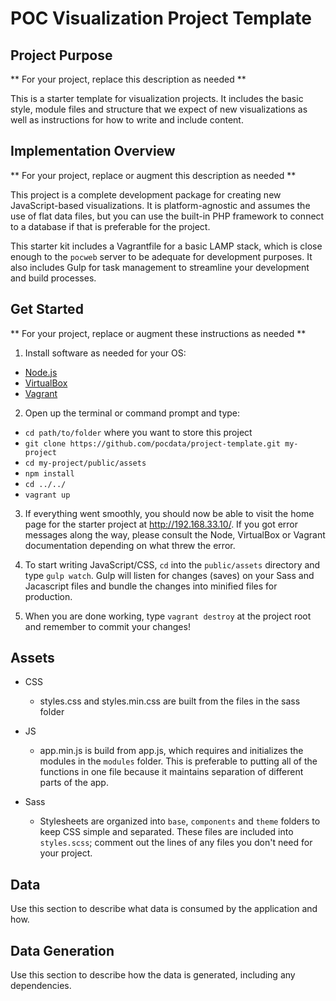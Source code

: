 # POC Visualization Project Template

## Project Purpose
** For your project, replace this description as needed **

This is a starter template for visualization projects. It includes the basic style, module files and structure that we expect of new visualizations as well as instructions for how to write and include content.

## Implementation Overview

** For your project, replace or augment this description as needed **

This project is a complete development package for creating new JavaScript-based visualizations. It is platform-agnostic and assumes the use of flat data files, but you can use the built-in PHP framework to connect to a database if that is preferable for the project.

This starter kit includes a Vagrantfile for a basic LAMP stack, which is close enough to the `pocweb` server to be adequate for development purposes. It also includes Gulp for task management to streamline your development and build processes.

## Get Started

** For your project, replace or augment these instructions as needed **

1. Install software as needed for your OS:
  * [Node.js](https://nodejs.org/download/)
  * [VirtualBox](https://www.virtualbox.org/wiki/Downloads)
  * [Vagrant](http://www.vagrantup.com/downloads)

2. Open up the terminal or command prompt and type:
  * `cd path/to/folder` where you want to store this project
  * `git clone https://github.com/pocdata/project-template.git my-project`
  * `cd my-project/public/assets`
  * `npm install`
  * `cd ../../`
  * `vagrant up`

3. If everything went smoothly, you should now be able to visit the home page for the starter project at http://192.168.33.10/. If you got error messages along the way, please consult the Node, VirtualBox or Vagrant documentation depending on what threw the error.

4. To start writing JavaScript/CSS, `cd` into the `public/assets` directory and type `gulp watch`. Gulp will listen for changes (saves) on your Sass and Jacascript files and bundle the changes into minified files for production.

5. When you are done working, type `vagrant destroy` at the project root and remember to commit your changes!

## Assets
* CSS
	* styles.css and styles.min.css are built from the files in the sass folder

* JS
	* app.min.js is build from app.js, which requires and initializes the modules in the `modules` folder. This is preferable to putting all of the functions in one file because it maintains separation of different parts of the app.

* Sass
	* Stylesheets are organized into `base`, `components` and `theme` folders to keep CSS simple and separated. These files are included into `styles.scss`; comment out the lines of any files you don't need for your project.

## Data
Use this section to describe what data is consumed by the application and how.

## Data Generation
Use this section to describe how the data is generated, including any dependencies.
